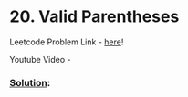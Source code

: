 # 20. Valid Parentheses

Leetcode Problem Link - [here](https://leetcode.com/problems/valid-parentheses/description/?envType=study-plan-v2&envId=top-100-liked)!

Youtube Video - 

### [Solution]():

```cpp

```
